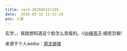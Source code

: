 ```yaml
---
title: card-201605151105
date:  2016-05-15 11:32:18
pos: 火星
---
```

玄学，，我就想知道这个脸怎么变瘦的。//<a href='/n/峰孩子'>@峰孩子</a>:细思恐极<span class="url-icon"><img alt=[蜡烛] src="https://h5.sinaimg.cn/m/emoticon/icon/others/o_lazhu-afb8e4fbdc.png" style="width:1em; height:1em;" /></span>

来源于个人weibo：[原文链接](https://m.weibo.cn/status/DvCsl0qdW?mblogid=DvCsl0qdW)
